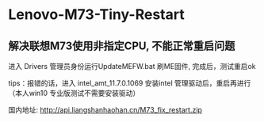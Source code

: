 # Lenovo-M73-Tiny-Restart
## 解决联想M73使用非指定CPU, 不能正常重启问题

进入 Drivers 管理员身份运行UpdateMEFW.bat 刷ME固件, 完成后，测试重启ok

tips：报错的话，进入 intel_amt_11.7.0.1069  安装intel 管理驱动后，重启再进行（本人win10 专业版测试不需要安装驱动）

国内地址: http://api.liangshanhaohan.cn/M73_fix_restart.zip
